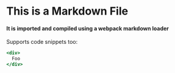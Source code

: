 # This is a Markdown File

#### It is imported and compiled using a webpack markdown loader

Supports code snippets too:

```jsx
<div>
  Foo
</div>
```
